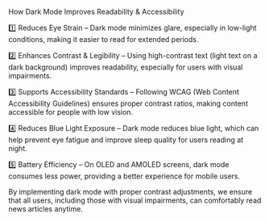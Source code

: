 How Dark Mode Improves Readability & Accessibility

1️⃣ Reduces Eye Strain – Dark mode minimizes glare, especially in low-light conditions, making it easier to read for extended periods.

2️⃣ Enhances Contrast & Legibility – Using high-contrast text (light text on a dark background) improves readability, especially for users with visual impairments.

3️⃣ Supports Accessibility Standards – Following WCAG (Web Content Accessibility Guidelines) ensures proper contrast ratios, making content accessible for people with low vision.

4️⃣ Reduces Blue Light Exposure – Dark mode reduces blue light, which can help prevent eye fatigue and improve sleep quality for users reading at night.

5️⃣ Battery Efficiency – On OLED and AMOLED screens, dark mode consumes less power, providing a better experience for mobile users.

By implementing dark mode with proper contrast adjustments, we ensure that all users, including those with visual impairments, can comfortably read news articles anytime.

